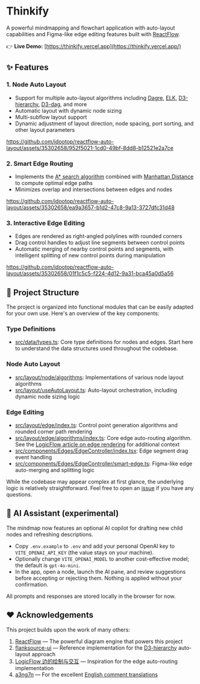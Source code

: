 # Thinkify

A powerful mindmapping and flowchart application with auto-layout capabilities and Figma-like edge editing features built with [ReactFlow](https://reactflow.dev).

👉 **Live Demo:** [https://thinkify.vercel.app](https://thinkify.vercel.app/)

## ✨ Features

### 1. Node Auto Layout

- Support for multiple auto-layout algorithms including [Dagre](https://github.com/dagrejs/dagre), [ELK](https://github.com/kieler/elkjs), [D3-hierarchy](https://github.com/d3/d3-hierarchy), [D3-dag](https://github.com/erikbrinkman/d3-dag), and more
- Automatic layout with dynamic node sizing
- Multi-subflow layout support
- Dynamic adjustment of layout direction, node spacing, port sorting, and other layout parameters

https://github.com/idootop/reactflow-auto-layout/assets/35302658/952f5021-1cd0-49bf-8dd8-b12521e2a7ce

### 2. Smart Edge Routing

- Implements the [A\* search algorithm](https://en.wikipedia.org/wiki/A*_search_algorithm) combined with [Manhattan Distance](https://simple.wikipedia.org/wiki/Manhattan_distance) to compute optimal edge paths
- Minimizes overlap and intersections between edges and nodes

https://github.com/idootop/reactflow-auto-layout/assets/35302658/ea9a3657-b1d2-47c8-9a13-3727dfc31d48

### 3. Interactive Edge Editing

- Edges are rendered as right-angled polylines with rounded corners
- Drag control handles to adjust line segments between control points
- Automatic merging of nearby control points and segments, with intelligent splitting of new control points during manipulation

https://github.com/idootop/reactflow-auto-layout/assets/35302658/01f1c5c5-f224-4d12-9a31-bca45a0d5a56

## 🌲 Project Structure

The project is organized into functional modules that can be easily adapted for your own use. Here's an overview of the key components:

### Type Definitions

- [src/data/types.ts](./src/data/types.ts): Core type definitions for nodes and edges. Start here to understand the data structures used throughout the codebase.

### Node Auto Layout

- [src/layout/node/algorithms](./src/layout/node/algorithms): Implementations of various node layout algorithms
- [src/layout/useAutoLayout.ts](./src/layout/useAutoLayout.ts): Auto-layout orchestration, including dynamic node sizing logic

### Edge Editing

- [src/layout/edge/index.ts](./src/layout/edge/index.ts): Control point generation algorithms and rounded corner path rendering
- [src/layout/edge/algorithms/index.ts](./src/layout/edge/algorithms/index.ts): Core edge auto-routing algorithm. See the [LogicFlow article on edge rendering](https://juejin.cn/post/6942727734518874142) for additional context
- [src/components/Edges/EdgeController/index.tsx](./src/components/Edges/EdgeController/index.tsx): Edge segment drag event handling
- [src/components/Edges/EdgeController/smart-edge.ts](./src/components/Edges/EdgeController/smart-edge.ts): Figma-like edge auto-merging and splitting logic

While the codebase may appear complex at first glance, the underlying logic is relatively straightforward. Feel free to open an [issue](https://github.com/idootop/thinkify/issues) if you have any questions.

## 🤖 AI Assistant (experimental)

The mindmap now features an optional AI copilot for drafting new child nodes and refreshing descriptions.

- Copy `.env.example` to `.env` and add your personal OpenAI key to `VITE_OPENAI_API_KEY` (the value stays on your machine).
- Optionally change `VITE_OPENAI_MODEL` to another cost-effective model; the default is `gpt-4o-mini`.
- In the app, open a node, launch the AI pane, and review suggestions before accepting or rejecting them. Nothing is applied without your confirmation.

All prompts and responses are stored locally in the browser for now.

## ❤️ Acknowledgements

This project builds upon the work of many others:

1. [ReactFlow](https://reactflow.dev/) — The powerful diagram engine that powers this project
2. [flanksource-ui](https://github.com/flanksource/flanksource-ui/blob/75b35591d3bbc7d446fa326d0ca7536790f38d88/src/ui/Graphs/Layouts/algorithms/d3-hierarchy.ts) — Reference implementation for the [D3-hierarchy](https://github.com/d3/d3-hierarchy) auto-layout approach
3. [LogicFlow 边的绘制与交互](https://juejin.cn/post/6942727734518874142) — Inspiration for the edge auto-routing implementation
4. [a3ng7n](https://github.com/a3ng7n) — For the excellent [English comment translations](https://github.com/idootop/thinkify/pull/1)
